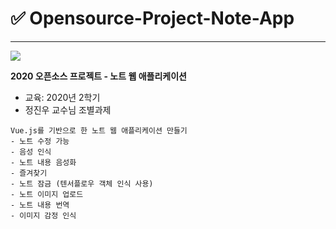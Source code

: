 # ✅ Opensource-Project-Note-App
------
![](https://github.com/dua9920/Open-Source-Note-App/blob/main/src/assets/noteKnock.png)

<b>2020 오픈소스 프로젝트 - 노트 웹 애플리케이션</b>
- 교육: 2020년 2학기
- 정진우 교수님 조별과제

```
Vue.js를 기반으로 한 노트 웹 애플리케이션 만들기
- 노트 수정 가능
- 음성 인식
- 노트 내용 음성화
- 즐겨찾기
- 노트 잠금 (텐서플로우 객체 인식 사용)
- 노트 이미지 업로드
- 노트 내용 번역
- 이미지 감정 인식
```
